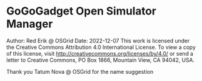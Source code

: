 #  GoGoGadget Open Simulator Manager

Author: Red Erik @ OSGrid
Date: 2022-12-07
This work is licensed under the Creative Commons Attribution 4.0 International License. To view a copy of this license, visit http://creativecommons.org/licenses/by/4.0/ or send a letter to Creative Commons, PO Box 1866, Mountain View, CA 94042, USA.

Thank you Tatum Nova @ OSGrid for the name suggestion
